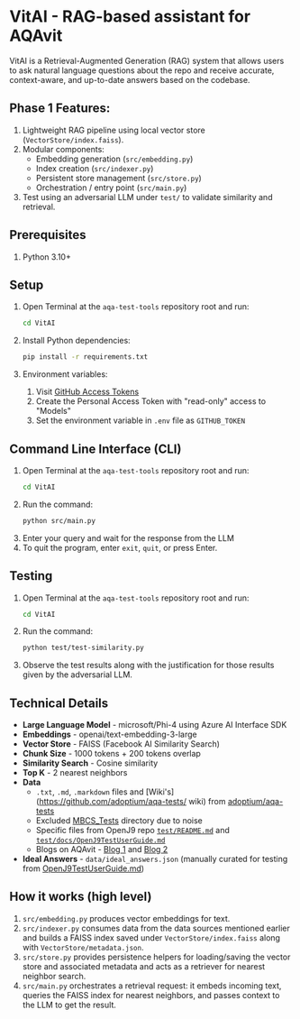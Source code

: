 # VitAI - RAG-based assistant for AQAvit

VitAI is a Retrieval-Augmented Generation (RAG) system that allows users to ask natural language questions about the repo and receive accurate, context-aware, and up-to-date answers based on the codebase.

## Phase 1 Features:

1. Lightweight RAG pipeline using local vector store (`VectorStore/index.faiss`).
2. Modular components:
   - Embedding generation (`src/embedding.py`)
   - Index creation (`src/indexer.py`)
   - Persistent store management (`src/store.py`)
   - Orchestration / entry point (`src/main.py`)
3. Test using an adversarial LLM under `test/` to validate similarity and retrieval.

## Prerequisites

1. Python 3.10+

## Setup

1. Open Terminal at the `aqa-test-tools` repository root and run:
    ```bash
   cd VitAI
   ```

2. Install Python dependencies:
    ```bash
    pip install -r requirements.txt
    ```

3. Environment variables:
   1. Visit [GitHub Access Tokens](https://github.com/settings/personal-access-tokens/new?description=Used+to+call+GitHub+Models+APIs+to+easily+run+LLMs%3A+https%3A%2F%2Fdocs.github.com%2Fgithub-models%2Fquickstart%23step-2-make-an-api-call&name=GitHub+Models+token&user_models=read) 
   2. Create the Personal Access Token with "read-only" access to "Models"
   3. Set the environment variable in `.env` file as `GITHUB_TOKEN`

## Command Line Interface (CLI)

1. Open Terminal at the `aqa-test-tools` repository root and run:
    ```bash
   cd VitAI
   ```
2. Run the command:
   ```bash
   python src/main.py
   ```
3. Enter your query and wait for the response from the LLM
4. To quit the program, enter `exit`, `quit`, or press Enter.

## Testing

1. Open Terminal at the `aqa-test-tools` repository root and run:
    ```bash
   cd VitAI
   ```
2. Run the command:
   ```bash
   python test/test-similarity.py
   ```
3. Observe the test results along with the justification for those results given by the adversarial LLM.

## Technical Details
- **Large Language Model** - microsoft/Phi-4 using Azure AI Interface SDK
- **Embeddings** - openai/text-embedding-3-large
- **Vector Store** - FAISS (Facebook AI Similarity Search)
- **Chunk Size** - 1000 tokens + 200 tokens overlap
- **Similarity Search** - Cosine similarity
- **Top K** - 2 nearest neighbors
- **Data** 
   - `.txt`, `.md`, `.markdown` files and [Wiki's](https://github.com/adoptium/aqa-tests/
  wiki) from [adoptium/aqa-tests](https://github.com/adoptium/aqa-tests)
   - Excluded [MBCS_Tests](https://github.com/adoptium/aqa-tests/tree/master/functional/MBCS_Tests) directory due to noise
   - Specific files from OpenJ9 repo [`test/README.md`](https://github.com/eclipse-openj9/openj9/blob/master/test/README.md) and [`test/docs/OpenJ9TestUserGuide.md`](https://github.com/eclipse-openj9/openj9/blob/master/test/docs/OpenJ9TestUserGuide.md)
   - Blogs on AQAvit - [Blog 1](https://github.com/adoptium/adoptium.net/blob/main/content/asciidoc-pages/docs/aqavit-verification/index.adoc) and [Blog 2](https://github.com/adoptium/adoptium.net/blob/main/content/asciidoc-pages/docs/qvs-policy/index.adoc)
- **Ideal Answers** - `data/ideal_answers.json` (manually curated for testing from [OpenJ9TestUserGuide.md](https://github.com/eclipse-openj9/openj9/blob/master/test/docs/OpenJ9TestUserGuide.md))

## How it works (high level)

1. `src/embedding.py` produces vector embeddings for text. 
2. `src/indexer.py` consumes data from the data sources mentioned earlier and builds a FAISS index saved under `VectorStore/index.faiss` along with `VectorStore/metadata.json`.  
3. `src/store.py` provides persistence helpers for loading/saving the vector store and associated metadata and acts as a retriever for nearest neighbor search.
4. `src/main.py` orchestrates a retrieval request: it embeds incoming text, queries the FAISS index for nearest neighbors, and passes context to the LLM to get the result.